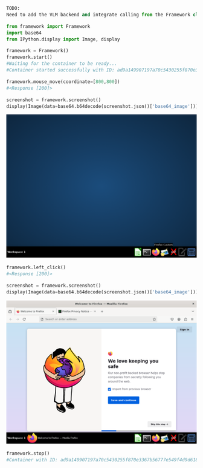 ```python
TODO:
Need to add the VLM backend and integrate calling from the Framework class.
```

```python
from framework import Framework
import base64
from IPython.display import Image, display
```


```python
framework = Framework()
framework.start()
#Waiting for the container to be ready...
#Container started successfully with ID: ad9a149907197a70c5430255f870e3367b56777e549f4d9d6187eb17f0e94c3a
```
```python
framework.mouse_move(coordinate=[800,800])
#<Response [200]>
```
```python
screenshot = framework.screenshot()
display(Image(data=base64.b64decode(screenshot.json()['base64_image'])))
```


    
![png](test_files/test_3_0.png)
    



```python
framework.left_click()
#<Response [200]>
```
```python
screenshot = framework.screenshot()
display(Image(data=base64.b64decode(screenshot.json()['base64_image'])))
```


    
![png](test_files/test_5_0.png)
    



```python
framework.stop()
#Container with ID: ad9a149907197a70c5430255f870e3367b56777e549f4d9d6187eb17f0e94c3a has been stopped
```
